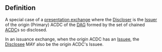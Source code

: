 ## Definition
A special case of a [presentation exchange](presentation-exchange) where the [Discloser](discloser) is the [Issuer](issuer) of the origin (Primary) ACDC of the [DAG](directed-acyclic-graph) formed by the set of chained [ACDC](authentic-chained-data-container)s so disclosed.

In an issuance exchange, when the origin ACDC has an [Issuee](issuee), the [Disclosee](disclosee) MAY also be the origin ACDC's Issuee.